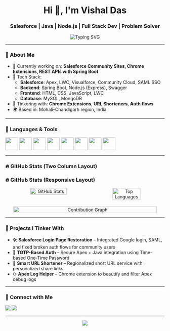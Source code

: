 <h1 align="center">Hi 👋, I'm Vishal Das</h1>
<h3 align="center">Salesforce | Java | Node.js | Full Stack Dev | Problem Solver</h3>

<p align="center">
  <img src="https://readme-typing-svg.herokuapp.com?font=Fira+Code&weight=500&size=24&pause=1000&color=3F8AE0&center=true&vCenter=true&width=435&lines=Code.+Debug.+Repeat." alt="Typing SVG" />
</p>

---

### 🧠 About Me

- 🔭 Currently working on: **Salesforce Community Sites, Chrome Extensions, REST APIs with Spring Boot**
- 🧰 Tech Stack:
  - **Salesforce**: Apex, LWC, Visualforce, Community Cloud, SAML SSO
  - **Backend**: Spring Boot, Node.js (Express), Swagger
  - **Frontend**: HTML, CSS, JavaScript, LWC
  - **Database**: MySQL, MongoDB
- 🔄 Tinkering with: **Chrome Extensions**, **URL Shorteners**, **Auth flows**
- 🌍 Based in: Mohali–Chandigarh region, India

---

### 🔧 Languages & Tools

<p align="left">
  <img src="https://cdn.jsdelivr.net/gh/devicons/devicon/icons/salesforce/salesforce-original.svg" height="40" />
  <img src="https://cdn.jsdelivr.net/gh/devicons/devicon/icons/java/java-original.svg" height="40" />
  <img src="https://cdn.jsdelivr.net/gh/devicons/devicon/icons/spring/spring-original.svg" height="40" />
  <img src="https://cdn.jsdelivr.net/gh/devicons/devicon/icons/nodejs/nodejs-original.svg" height="40" />
  <img src="https://cdn.jsdelivr.net/gh/devicons/devicon/icons/javascript/javascript-original.svg" height="40" />
  <img src="https://cdn.jsdelivr.net/gh/devicons/devicon/icons/mysql/mysql-original.svg" height="40" />
  <img src="https://cdn.jsdelivr.net/gh/devicons/devicon/icons/html5/html5-original.svg" height="40" />
  <img src="https://cdn.jsdelivr.net/gh/devicons/devicon/icons/css3/css3-original.svg" height="40" />
</p>

---

### 🔥 GitHub Stats (Two Column Layout)

### 🔥 GitHub Stats (Responsive Layout)

<div align="center" style="display: flex; flex-wrap: wrap; justify-content: center; gap: 20px">

  <img src="https://github-readme-stats.vercel.app/api?username=Vishal-skywalker&show_icons=true&theme=radical" alt="GitHub Stats" width="48%" />
    
  <img src="https://github-readme-stats.vercel.app/api/top-langs/?username=Vishal-skywalker&layout=compact&theme=tokyonight" alt="Top Languages" width="42%" />

  <img src="https://github-readme-activity-graph.vercel.app/graph?username=Vishal-skywalker&theme=react-dark" alt="Contribution Graph" width="95%"  />
  
</div>


---

### 🚀 Projects I Tinker With

- 🛠️ **Salesforce Login Page Restoration** – Integrated Google login, SAML, and fixed broken auth flows for community users
- 🔐 **TOTP-Based Auth** – Secure Apex + Java integration using Time-based One-Time Password
- 🔗 **Smart URL Shortener** – Regionalized short URL service with personalized share links
- ⚙️ **Apex Log Helper** – Chrome extension to beautify and filter Apex debug logs

---

### 🤝 Connect with Me

<p align="left">
  <a href="https://www.linkedin.com/in/vishaldasdev/" target="_blank">
    <img src="https://img.shields.io/badge/LinkedIn-0A66C2?style=for-the-badge&logo=linkedin&logoColor=white" />
  </a>
  <a href="mailto:vishaldas.dev@gmail.com">
    <img src="https://img.shields.io/badge/Email-D14836?style=for-the-badge&logo=gmail&logoColor=white" />
  </a>
</p>

---

<p align="center">
  <img src="https://media.giphy.com/media/qgQUggAC3Pfv687qPC/giphy.gif" wi
